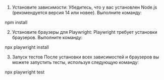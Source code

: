 1. Установите зависимости:
Убедитесь, что у вас установлен Node.js (рекомендуется версия 14 или новее). Выполните команду:

npm install

2. Установите браузеры для Playwright:
Playwright требует установки браузеров. Выполните команду:

npx playwright install

3. Запуск тестов
После установки всех зависимостей и браузеров вы можете запустить тесты, используя следующую команду:

npx playwright test
